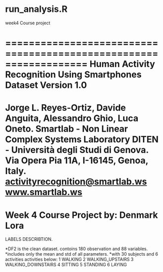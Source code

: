 # run_analysis.R
week4 Course project



==================================================================
Human Activity Recognition Using Smartphones Dataset
Version 1.0
==================================================================
Jorge L. Reyes-Ortiz, Davide Anguita, Alessandro Ghio, Luca Oneto.
Smartlab - Non Linear Complex Systems Laboratory
DITEN - Università degli Studi di Genova.
Via Opera Pia 11A, I-16145, Genoa, Italy.
activityrecognition@smartlab.ws
www.smartlab.ws
==================================================================

Week 4 Course Project
by: Denmark Lora
=================================================================

LABELS DESCRIBTION.

*DF2 is the clean dataset. contoins 180 observation and 88 variables.
*includes only the mean and std of all parameters.
*with 30 subjects and 6 activities
activities below:
1 WALKING
2 WALKING_UPSTAIRS
3 WALKING_DOWNSTAIRS
4 SITTING
5 STANDING
6 LAYING
